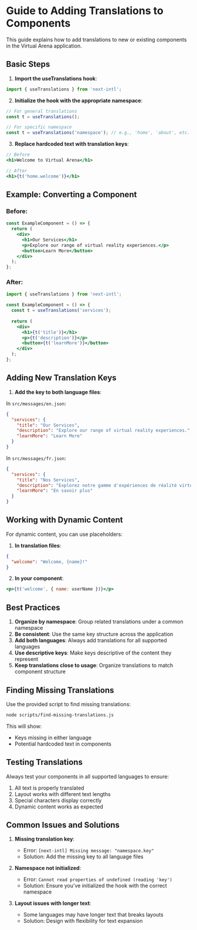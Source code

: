 # Guide to Adding Translations to Components

This guide explains how to add translations to new or existing components in the Virtual Arena application.

## Basic Steps

1. **Import the useTranslations hook**:
```jsx
import { useTranslations } from 'next-intl';
```

2. **Initialize the hook with the appropriate namespace**:
```jsx
// For general translations
const t = useTranslations();

// For specific namespace
const t = useTranslations('namespace'); // e.g., 'home', 'about', etc.
```

3. **Replace hardcoded text with translation keys**:
```jsx
// Before
<h1>Welcome to Virtual Arena</h1>

// After
<h1>{t('home.welcome')}</h1>
```

## Example: Converting a Component

### Before:
```jsx
const ExampleComponent = () => {
  return (
    <div>
      <h1>Our Services</h1>
      <p>Explore our range of virtual reality experiences.</p>
      <button>Learn More</button>
    </div>
  );
};
```

### After:
```jsx
import { useTranslations } from 'next-intl';

const ExampleComponent = () => {
  const t = useTranslations('services');
  
  return (
    <div>
      <h1>{t('title')}</h1>
      <p>{t('description')}</p>
      <button>{t('learnMore')}</button>
    </div>
  );
};
```

## Adding New Translation Keys

1. **Add the key to both language files**:

In `src/messages/en.json`:
```json
{
  "services": {
    "title": "Our Services",
    "description": "Explore our range of virtual reality experiences.",
    "learnMore": "Learn More"
  }
}
```

In `src/messages/fr.json`:
```json
{
  "services": {
    "title": "Nos Services",
    "description": "Explorez notre gamme d'expériences de réalité virtuelle.",
    "learnMore": "En savoir plus"
  }
}
```

## Working with Dynamic Content

For dynamic content, you can use placeholders:

1. **In translation files**:
```json
{
  "welcome": "Welcome, {name}!"
}
```

2. **In your component**:
```jsx
<p>{t('welcome', { name: userName })}</p>
```

## Best Practices

1. **Organize by namespace**: Group related translations under a common namespace
2. **Be consistent**: Use the same key structure across the application
3. **Add both languages**: Always add translations for all supported languages
4. **Use descriptive keys**: Make keys descriptive of the content they represent
5. **Keep translations close to usage**: Organize translations to match component structure

## Finding Missing Translations

Use the provided script to find missing translations:

```bash
node scripts/find-missing-translations.js
```

This will show:
- Keys missing in either language
- Potential hardcoded text in components

## Testing Translations

Always test your components in all supported languages to ensure:
1. All text is properly translated
2. Layout works with different text lengths
3. Special characters display correctly
4. Dynamic content works as expected

## Common Issues and Solutions

1. **Missing translation key**:
   - Error: `[next-intl] Missing message: "namespace.key"`
   - Solution: Add the missing key to all language files

2. **Namespace not initialized**:
   - Error: `Cannot read properties of undefined (reading 'key')`
   - Solution: Ensure you've initialized the hook with the correct namespace

3. **Layout issues with longer text**:
   - Some languages may have longer text that breaks layouts
   - Solution: Design with flexibility for text expansion 